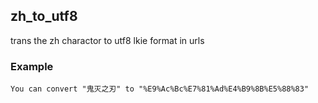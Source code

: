 ## zh_to_utf8
trans the zh charactor to utf8 lkie format in urls

### Example
    You can convert "鬼灭之刃" to "%E9%Ac%Bc%E7%81%Ad%E4%B9%8B%E5%88%83"
